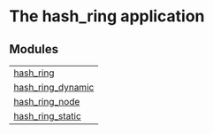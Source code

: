 

# The hash_ring application #


## Modules ##


<table width="100%" border="0" summary="list of modules">
<tr><td><a href="hash_ring.md" class="module">hash_ring</a></td></tr>
<tr><td><a href="hash_ring_dynamic.md" class="module">hash_ring_dynamic</a></td></tr>
<tr><td><a href="hash_ring_node.md" class="module">hash_ring_node</a></td></tr>
<tr><td><a href="hash_ring_static.md" class="module">hash_ring_static</a></td></tr></table>

